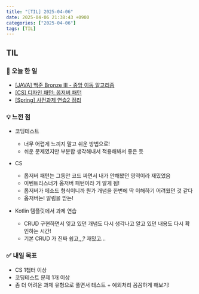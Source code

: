 ```yaml
---
title: "[TIL] 2025-04-06"
date: 2025-04-06 21:38:43 +0900
categories: ["2025-04-06"]
tags: [TIL]
---
```

## TIL
### 📌 오늘 한 일
- [[JAVA] 백준 Bronze III - 중앙 이동 알고리즘](https://jelliclesu.github.io/2025-04-06/algorithm/2025/04/06/algo.html)
- [[CS] 디자인 패턴: 옵저버 패턴](https://jelliclesu.github.io/2025-04-06/cs/2025/04/06/cs.html)
- [[Spring] 사전과제 연습2 정리](https://jelliclesu.github.io/2025-04-06/spring/2025/04/06/prac.html)

### 💡 느낀 점
- 코딩테스트
  - 너무 어렵게 느끼지 말고 쉬운 방법으로!
  - 쉬운 문제였지만 부분합 생각해내서 적용해봐서 좋은 듯

- CS
  - 옵저버 패턴는 그동안 코드 짜면서 내가 안해봤던 영역이라 재밌었음
  - 이벤트리스너가 옵저버 패턴이라 거 알게 됨!
  - 옵저버가 메소드 형식이니까 뭔가 개념을 한번에 딱 이해하기 어려웠던 것 같다
  - 옵저버는! 알림을 받는!

- Kotlin 템플릿에서 과제 연습
  - CRUD 구현하면서 잊고 있던 개념도 다시 생각나고 알고 있던 내용도 다시 확인하는 시간!
  - 기본 CRUD 가 진짜 쉽고,,,? 재밌고...

### ✅ 내일 목표
- CS 1챕터 이상
- 코딩테스트 문제 1개 이상
- 좀 더 어려운 과제 유형으로 풀면서 테스트 + 예외처리 꼼꼼하게 해보기!
